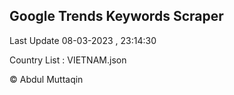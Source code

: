

## Google Trends Keywords Scraper 
 
Last Update 08-03-2023 , 23:14:30

Country List :
VIETNAM.json



© Abdul Muttaqin 

